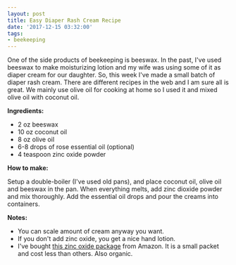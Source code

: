 ```yaml
---
layout: post
title: Easy Diaper Rash Cream Recipe
date: '2017-12-15 03:32:00'
tags:
- beekeeping
---
```


One of the side products of beekeeping is beeswax. In the past, I've used beeswax to make moisturizing lotion and my wife was using some of it as diaper cream for our daughter. So, this week I've made a small batch of diaper rash cream. There are different recipes in the web and I am sure all is great. We mainly use olive oil for cooking at home so I used it and mixed olive oil with coconut oil.

**Ingredients:**

- 2 oz beeswax
- 10 oz coconut oil
- 8 oz olive oil
- 6-8 drops of rose essential oil (optional)
- 4 teaspoon zinc oxide powder

**How to make:**

Setup a double-boiler (I've used old pans), and place coconut oil, olive oil and beeswax in the pan. When everything melts, add zinc dioxide powder and mix thoroughly. Add the essential oil drops and pour the creams into containers.

**Notes:**

- You can scale amount of cream anyway you want.
- If you don't add zinc oxide, you get a nice hand lotion.
- I've bought [this zinc oxide package](https://www.amazon.com/gp/product/B01MY0OCFD?th=1) from Amazon. It is a small packet and cost less than others. Also organic.
